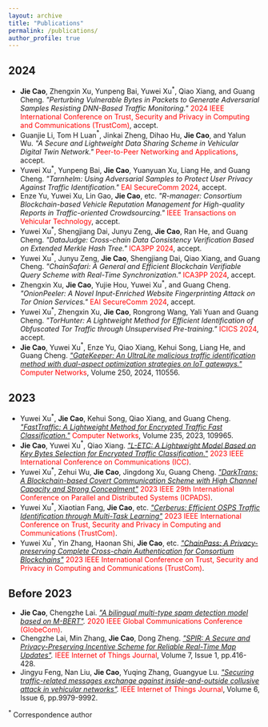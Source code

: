 ```yaml
---
layout: archive
title: "Publications"
permalink: /publications/
author_profile: true
---
```



## 2024
* **Jie Cao**, Zhengxin Xu, Yunpeng Bai, Yuwei Xu$^*$, Qiao Xiang, and Guang Cheng. *"Perturbing Vulnerable Bytes in Packets to Generate Adversarial Samples Resisting DNN-Based Traffic Monitoring."* <span style="color:red;">2024 IEEE International Conference on Trust, Security and Privacy in Computing and Communications (TrustCom)</span>, accept.
* Guanjie Li, Tom H Luan$^*$, Jinkai Zheng, Dihao Hu, **Jie Cao**, and Yalun Wu. *"A Secure and Lightweight Data Sharing Scheme in Vehicular Digital Twin Network."* <span style="color:red;">Peer-to-Peer Networking and Applications</span>, accept.
* Yuwei	Xu$^*$, Yunpeng	Bai, **Jie Cao**, Yuanyuan	Xu, Liang	He, and Guang	Cheng. *"Tarnhelm: Using Adversarial Samples to Protect User Privacy Against Traffic Identification."* <span style="color:red;">EAI SecureComm 2024</span>, accept.
* Enze Yu, Yuwei Xu, Lin Gao, **Jie Cao**, etc. *"R-manager: Consortium Blockchain-based Vehicle Reputation Management for High-quality Reports in Traffic-oriented Crowdsourcing."* <span style="color:red;">IEEE Transactions on Vehicular Technology</span>, accept.
* Yuwei Xu$^*$, Shengjiang Dai, Junyu Zeng, **Jie Cao**, Ran He, and Guang Cheng. *"DataJudge: Cross-chain Data Consistency Verification Based on Extended Merkle Hash Tree."* <span style="color:red;">ICA3PP 2024</span>, accept.
* Yuwei Xu$^*$, Junyu Zeng, **Jie Cao**, Shengjiang Dai, Qiao Xiang, and Guang Cheng. *"ChainSafari: A General and Efficient Blockchain Verifiable Query Scheme with Real-Time Synchronization."* <span style="color:red;">ICA3PP 2024</span>, accept.
* Zhengxin Xu, **Jie Cao**, Yujie Hou, Yuwei Xu$^*$, and Guang Cheng. *"OnionPeeler: A Novel Input-Enriched Website Fingerprinting Attack on Tor Onion Services."* <span style="color:red;">EAI SecureComm 2024</span>, accept.
* Yuwei Xu$^*$, Zhengxin Xu, **Jie Cao**, Rongrong Wang, Yali Yuan and Guang Cheng. *"TorHunter: A Lightweight Method for Efficient Identification of Obfuscated Tor Traffic through Unsupervised Pre-training."* <span style="color:red;">ICICS 2024</span>, accept.
* **Jie Cao**, Yuwei Xu$^*$, Enze Yu, Qiao Xiang, Kehui Song, Liang He, and Guang Cheng. *["GateKeeper: An UltraLite malicious traffic identification method with dual-aspect optimization strategies on IoT gateways."](https://www.sciencedirect.com/science/article/abs/pii/S1389128624003888)* <span style="color:red;">Computer Networks</span>, Volume 250, 2024, 110556.


## 2023
* Yuwei Xu$^*$, **Jie Cao**, Kehui Song, Qiao Xiang, and Guang Cheng. *["FastTraffic: A Lightweight Method for Encrypted Traffic Fast Classification."](https://www.sciencedirect.com/science/article/pii/S1389128623004103)* <span style="color:red;">Computer Networks</span>, Volume 235, 2023, 109965.
* **Jie Cao**, Yuwei Xu$^*$, Qiao Xiang. *["L-ETC: A Lightweight Model Based on Key Bytes Selection for Encrypted Traffic Classification."](https://ieeexplore.ieee.org/abstract/document/10279015)* <span style="color:red;">2023 IEEE International Conference on Communications (ICC)</span>.
* Yuwei Xu$^*$, Zehui Wu, **Jie Cao**, Jingdong Xu, Guang Cheng. *["DarkTrans: A Blockchain-based Covert Communication Scheme with High Channel Capacity and Strong Concealment"](https://ieeexplore.ieee.org/document/10476008/)* <span style="color:red;">2023 IEEE 29th International Conference on Parallel and Distributed Systems (ICPADS)</span>.
* Yuwei Xu$^*$, Xiaotian Fang, **Jie Cao**, etc. *["Cerberus: Efficient OSPS Traffic Identification through Multi-Task Learning"](https://ieeexplore.ieee.org/abstract/document/10538745/)* <span style="color:red;">2023 IEEE International Conference on Trust, Security and Privacy in Computing and Communications (TrustCom)</span>.
* Yuwei Xu$^*$, Yin Zhang, Haonan Shi, **Jie Cao**, etc. *["ChainPass: A Privacy-preserving Complete Cross-chain Authentication for Consortium Blockchains"](https://ieeexplore.ieee.org/abstract/document/10538918)* <span style="color:red;">2023 IEEE International Conference on Trust, Security and Privacy in Computing and Communications (TrustCom)</span>.


## Before 2023
* **Jie Cao**, Chengzhe Lai. *["A bilingual multi-type spam detection model based on M-BERT"](https://ieeexplore.ieee.org/document/9347970).* <span style="color:red;">2020 IEEE Global Communications Conference (GlobeCom)</span>.
* Chengzhe Lai, Min Zhang, **Jie Cao**, Dong Zheng. *["SPIR: A Secure and Privacy-Preserving Incentive Scheme for Reliable Real-Time Map Updates"](https://ieeexplore.ieee.org/abstract/document/8896960).* <span style="color:red;">IEEE Internet of Things Journal</span>, Volume 7, Issue 1, pp.416-428.
* Jingyu Feng, Nan Liu, **Jie Cao**, Yuqing Zhang, Guangyue Lu. *["Securing traffic-related messages exchange against inside-and-outside collusive attack in vehicular networks"](https://ieeexplore.ieee.org/abstract/document/8790743/).* <span style="color:red;">IEEE Internet of Things Journal</span>, Volume 6, Issue 6, pp.9979-9992.

<sup>*</sup> Correspondence author 
